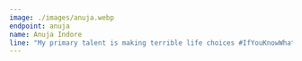 ```yaml
---
image: ./images/anuja.webp
endpoint: anuja
name: Anuja Indore
line: "My primary talent is making terrible life choices #IfYouKnowWhatIMean #KyaChoiceThi"
---
```

